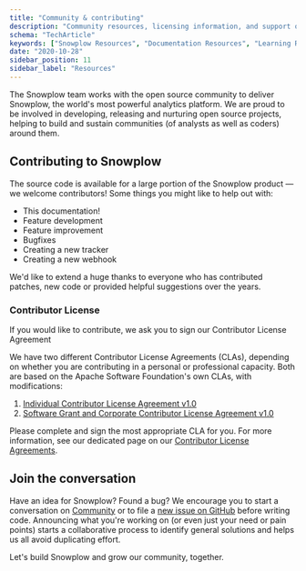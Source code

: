 ```yaml
---
title: "Community & contributing"
description: "Community resources, licensing information, and support options for Snowplow behavioral data platform users."
schema: "TechArticle"
keywords: ["Snowplow Resources", "Documentation Resources", "Learning Resources", "Support Resources", "Community Resources", "Help Resources"]
date: "2020-10-28"
sidebar_position: 11
sidebar_label: "Resources"
---
```


The Snowplow team works with the open source community to deliver Snowplow, the world's most powerful analytics platform. We are proud to be involved in developing, releasing and nurturing open source projects, helping to build and sustain communities (of analysts as well as coders) around them.

## Contributing to Snowplow

The source code is available for a large portion of the Snowplow product — we welcome contributors! Some things you might like to help out with:

- This documentation!
- Feature development
- Feature improvement
- Bugfixes
- Creating a new tracker
- Creating a new webhook

We'd like to extend a huge thanks to everyone who has contributed patches, new code or provided helpful suggestions over the years.

### Contributor License

If you would like to contribute, we ask you to sign our Contributor License Agreement

We have two different Contributor License Agreements (CLAs), depending on whether you are contributing in a personal or professional capacity. Both are based on the Apache Software Foundation's own CLAs, with modifications:

1. [Individual Contributor License Agreement v1.0](https://docs.google.com/forms/d/1J1FNYq9538ndzzcBdlCbxPo1yFiOY4mwalhDTSl1pgg/viewform)
2. [Software Grant and Corporate Contributor License Agreement v1.0](https://docs.google.com/forms/d/1ZUzz7lQJhs7oZqbkBL1bp0r048hAi7uIN6aLWCyZWWs/viewform)

Please complete and sign the most appropriate CLA for you. For more information, see our dedicated page on our [Contributor License Agreements](/docs/resources/contributor-license-agreement/index.md).

## Join the conversation

Have an idea for Snowplow? Found a bug? We encourage you to start a conversation on [Community](https://community.snowplow.io/) or to file a [new issue on GitHub](https://github.com/snowplow/snowplow/issues/new) before writing code. Announcing what you're working on (or even just your need or pain points) starts a collaborative process to identify general solutions and helps us all avoid duplicating effort.

Let's build Snowplow and grow our community, together.
